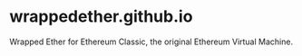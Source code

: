 # wrappedether.github.io
Wrapped Ether for Ethereum Classic, the original Ethereum Virtual Machine.
